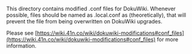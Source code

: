 This directory contains modified .conf files for DokuWiki. Whenever possible, files should be named as .local.conf as (theoretically), that will prevent the file from being overwritten on DokuWiki upgrades.

Please see [https://wiki.41n.co/wiki/dokuwiki-modifications#conf_files](https://wiki.41n.co/wiki/dokuwiki-modifications#conf_files) for more information.
